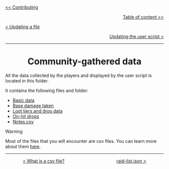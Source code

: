 <div align="left">
  
  [<< Contributing](/CONTRIBUTING.md)
  
</div>

<div align="right">
  
  [Table of content >>](table-of-content.md)
  
</div>

<div align="left">
  
  [< Updating a file](updating-a-file.md)
  
</div>

<div align="right">

  [Updating the user script >](updating-user-script.md)
  
</div>

<hr>

<div align="center">

# Community-gathered data

</div>

All the data collected by the players and displayed by the user script is located in this folder.

It contains the following files and folder:
* [Basic data](basic-data-folder.md)
* [Base damage taken](base-damage-taken-folder.md)
* [Loot tiers and drop data](loot-tiers-folder.md)
* [On-hit drops](on-hit-drops-folder.md)
* [Notes.csv](notes-csv.md)

> [!WARNING]
> Most of the files that you will encounter are csv files. You can learn more about them [here](what-is-a-csv-file.md).

<hr>

<div align="center">
  
  [< What is a csv file?](what-is-a-csv-file.md) $~~~~~~~~~~~~~~~~~~~~~~~~~~~~~~~~~~~~~~~~$ [raid-list.json >](raid-list-json.md)
  
</div>
